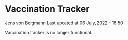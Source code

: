 Vaccination Tracker
================
Jens von Bergmann
Last updated at 06 July, 2022 - 16:50

Vaccination tracker is no longer functional.
